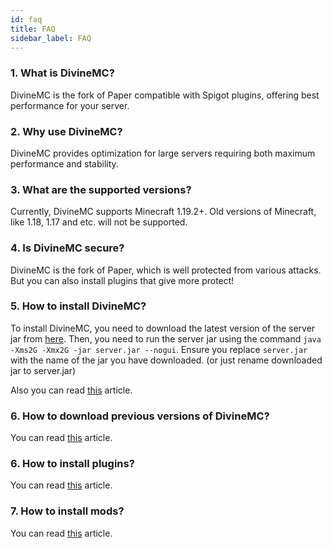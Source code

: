```yaml
---
id: faq
title: FAQ
sidebar_label: FAQ
---
```


### 1. What is DivineMC?

DivineMC is the fork of Paper compatible with Spigot plugins, offering best performance for your server.

### 2. Why use DivineMC?

DivineMC provides optimization for large servers requiring both maximum performance and stability.

### 3. What are the supported versions?

Currently, DivineMC supports Minecraft 1.19.2+. Old versions of Minecraft, like 1.18, 1.17 and etc. will not be supported.

### 4. Is DivineMC secure?

DivineMC is the fork of Paper, which is well protected from various attacks. But you can also install plugins that give more protect!

### 5. How to install DivineMC?

To install DivineMC, you need to download the latest version of the server jar from [here](https://github.com/DivineMC/DivineMC/releases/tag/latest-1.19.3). Then, you need to run the server jar using the command `java -Xms2G -Xmx2G -jar server.jar --nogui`. Ensure you replace `server.jar` with the name of the jar you have downloaded. (or just rename downloaded jar to server.jar)

Also you can read [this](https://divinemc.bxteam.gq/docs/getting-started#downloading-divinemc) article.

### 6. How to download previous versions of DivineMC?

You can read [this](https://divinemc.bxteam.gq/docs/getting-started#downloading-older-versions-of-divinemc) article.

### 6. How to install plugins?

You can read [this](https://divinemc.bxteam.gq/docs/how-to-guides#how-to-install-plugins) article.

### 7. How to install mods?

You can read [this](https://divinemc.bxteam.gq/docs/how-to-guides#how-to-install-mods) article.

